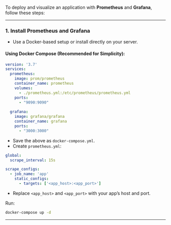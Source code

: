 To deploy and visualize an application with **Prometheus** and **Grafana**, follow these steps:

---

### **1. Install Prometheus and Grafana**
- Use a Docker-based setup or install directly on your server.

#### **Using Docker Compose (Recommended for Simplicity)**:
```yaml
version: '3.7'
services:
  prometheus:
    image: prom/prometheus
    container_name: prometheus
    volumes:
      - ./prometheus.yml:/etc/prometheus/prometheus.yml
    ports:
      - "9090:9090"
  
  grafana:
    image: grafana/grafana
    container_name: grafana
    ports:
      - "3000:3000"
```
- Save the above as `docker-compose.yml`.
- Create `prometheus.yml`:
```yaml
global:
  scrape_interval: 15s

scrape_configs:
  - job_name: 'app'
    static_configs:
      - targets: ['<app_host>:<app_port>']
```
- Replace `<app_host>` and `<app_port>` with your app’s host and port.

Run:
```bash
docker-compose up -d
```

---
